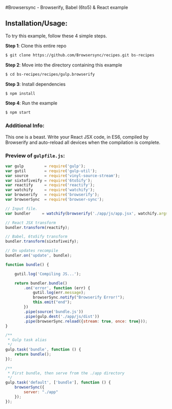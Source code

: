#Browsersync - Browserify, Babel (6to5) &amp; React example

## Installation/Usage:

To try this example, follow these 4 simple steps. 

**Step 1**: Clone this entire repo
```bash
$ git clone https://github.com/Browsersync/recipes.git bs-recipes
```

**Step 2**: Move into the directory containing this example
```bash
$ cd bs-recipes/recipes/gulp.browserify
```

**Step 3**: Install dependencies
```bash
$ npm install
```

**Step 4**: Run the example
```bash
$ npm start
```

### Additional Info:



This one is a beast. Write your React JSX code, in ES6, compiled by Browserify and auto-reload all devices
when the compilation is complete.

### Preview of `gulpfile.js`:
```js
var gulp         = require('gulp');
var gutil        = require('gulp-util');
var source       = require('vinyl-source-stream');
var sixtofiveify = require('6to5ify');
var reactify     = require('reactify');
var watchify     = require('watchify');
var browserify   = require('browserify');
var browserSync  = require('browser-sync');

// Input file.
var bundler     = watchify(browserify('./app/js/app.jsx', watchify.args));

// React JSX transform
bundler.transform(reactify);

// Babel, 6to5ify transform
bundler.transform(sixtofiveify);

// On updates recompile
bundler.on('update', bundle);

function bundle() {

    gutil.log('Compiling JS...');

    return bundler.bundle()
        .on('error', function (err) {
            gutil.log(err.message);
            browserSync.notify("Browserify Error!");
            this.emit("end");
        })
        .pipe(source('bundle.js'))
        .pipe(gulp.dest('./app/js/dist'))
        .pipe(browserSync.reload({stream: true, once: true}));
}

/**
 * Gulp task alias
 */
gulp.task('bundle', function () {
    return bundle();
});

/**
 * First bundle, then serve from the ./app directory
 */
gulp.task('default', ['bundle'], function () {
    browserSync({
        server: "./app"
    });
});
```

